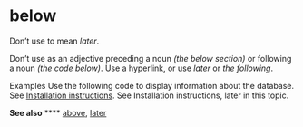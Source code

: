 ﻿# below

Don’t use to mean *later*. 

Don’t use as an adjective preceding a noun *(the below section)* or following a noun *(the code below)*. Use a hyperlink, or use *later* or *the* *following*. 

Examples
Use the following code to display information about the database. 
See [Installation instructions](http://example.com/).
See Installation instructions, later in this topic.

**See also** **** [above](/style-guide/a-z-word-list-term-collections/a/above), [later](/style-guide/a-z-word-list-term-collections/l/later)
